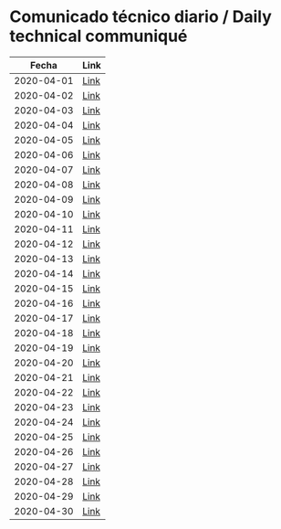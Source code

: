 # Comunicado técnico diario / Daily technical communiqué

| Fecha               | Link        |
| ------------------- | ----------  |
| 2020-04-01           | [Link](https://www.gob.mx/salud/prensa/nuevo-coronavirus-en-el-mundo-covid-19-comunicado-tecnico-diario-239526?idiom=es) |
| 2020-04-02           | [Link](https://www.gob.mx/salud/prensa/nuevo-coronavirus-en-el-mundo-covid-19-comunicado-tecnico-diario-239588?idiom=es) |
| 2020-04-03           | [Link](https://www.gob.mx/salud/prensa/nuevo-coronavirus-en-el-mundo-covid-19-comunicado-tecnico-diario-239704?idiom=es) |
| 2020-04-04           | [Link](https://www.gob.mx/salud/prensa/nuevo-coronavirus-en-el-mundo-covid-19-comunicado-tecnico-diario-239732?idiom=es) |
| 2020-04-05           | [Link](https://www.gob.mx/salud/prensa/nuevo-coronavirus-en-el-mundo-covid-19-comunicado-tecnico-diario-239741?idiom=es) |
| 2020-04-06           | [Link](https://www.gob.mx/salud/prensa/nuevo-coronavirus-en-el-mundo-covid-19-comunicado-tecnico-diario-239810?idiom=es) |
| 2020-04-07           | [Link](https://www.gob.mx/salud/prensa/nuevo-coronavirus-en-el-mundo-covid-19-comunicado-tecnico-diario-239867?idiom=es) |
| 2020-04-08           | [Link](https://www.gob.mx/salud/prensa/nuevo-coronavirus-en-el-mundo-covid-19-comunicado-tecnico-diario-239963?idiom=es) |
| 2020-04-09           | [Link](https://www.gob.mx/salud/prensa/nuevo-coronavirus-en-el-mundo-covid-19-comunicado-tecnico-diario-240045?idiom=es) |
| 2020-04-10           | [Link](https://www.gob.mx/salud/prensa/nuevo-coronavirus-en-el-mundo-covid-19-comunicado-tecnico-diario-240098?idiom=es) |
| 2020-04-11           | [Link](https://www.gob.mx/salud/prensa/nuevo-coronavirus-en-el-mundo-covid-19-comunicado-tecnico-diario-240161?idiom=es) |
| 2020-04-12           | [Link](https://www.gob.mx/salud/prensa/nuevo-coronavirus-en-el-mundo-covid-19-comunicado-tecnico-diario-240175?idiom=es) |
| 2020-04-13           | [Link](https://www.gob.mx/salud/prensa/nuevo-coronavirus-en-el-mundo-covid-19-comunicado-tecnico-diario-240221?idiom=es) |
| 2020-04-14   | [Link](https://www.gob.mx/salud/prensa/nuevo-coronavirus-en-el-mundo-covid-19-comunicado-tecnico-diario-240290?idiom=es)  |
| 2020-04-15   | [Link](https://www.gob.mx/salud/prensa/nuevo-coronavirus-en-el-mundo-covid-19-comunicado-tecnico-diario-240372?idiom=es)  |
| 2020-04-16   | [Link](https://www.gob.mx/salud/prensa/nuevo-coronavirus-en-el-mundo-covid-19-comunicado-tecnico-diario-240429?idiom=es)  |
| 2020-04-17   | [Link](https://www.gob.mx/salud/prensa/nuevo-coronavirus-en-el-mundo-covid-19-comunicado-tecnico-diario-240533?idiom=es)  |
| 2020-04-18   | [Link](https://www.gob.mx/salud/prensa/nuevo-coronavirus-en-el-mundo-covid-19-comunicado-tecnico-diario-240548?idiom=es)  |
| 2020-04-19   | [Link](https://www.gob.mx/salud/prensa/nuevo-coronavirus-en-el-mundo-covid-19-comunicado-tecnico-diario-240546?idiom=es)  |
| 2020-04-20   | [Link](https://www.gob.mx/salud/prensa/nuevo-coronavirus-en-el-mundo-covid-19-comunicado-tecnico-diario-240658?idiom=es)  |
| 2020-04-21   | [Link](https://www.gob.mx/salud/prensa/nuevo-coronavirus-en-el-mundo-covid-19-comunicado-tecnico-diario-240721?idiom=es)  |
| 2020-04-22   | [Link](https://www.gob.mx/salud/prensa/nuevo-coronavirus-en-el-mundo-covid-19-comunicado-tecnico-diario-240798?idiom=es)  |
| 2020-04-23   | [Link](https://www.gob.mx/salud/prensa/nuevo-coronavirus-en-el-mundo-covid-19-comunicado-tecnico-diario-240896?idiom=es ) | 
| 2020-04-24   | [Link](https://www.gob.mx/salud/prensa/nuevo-coronavirus-en-el-mundo-covid-19-comunicado-tecnico-diario-240962?idiom=es ) |
| 2020-04-25   | [Link](https://www.gob.mx/salud/prensa/nuevo-coronavirus-en-el-mundo-covid-19-comunicado-tecnico-diario-241015?idiom=es)  | 
| 2020-04-26   | [Link](https://www.gob.mx/salud/prensa/nuevo-coronavirus-en-el-mundo-covid-19-comunicado-tecnico-diario-241037?idiom=es)  |
| 2020-04-27   | [Link](https://www.gob.mx/salud/prensa/nuevo-coronavirus-en-el-mundo-covid-19-comunicado-tecnico-diario-241178?idiom=es)  |
| 2020-04-28   | [Link](https://www.gob.mx/salud/prensa/nuevo-coronavirus-en-el-mundo-covid-19-comunicado-tecnico-diario-241267?idiom=es)  |
| 2020-04-29   | [Link](https://www.gob.mx/salud/prensa/nuevo-coronavirus-en-el-mundo-covid-19-comunicado-tecnico-diario-241330?idiom=es)  |
| 2020-04-30   | [Link](https://www.gob.mx/salud/prensa/nuevo-coronavirus-en-el-mundo-covid-19-comunicado-tecnico-diario-241387?idiom=es)  |
